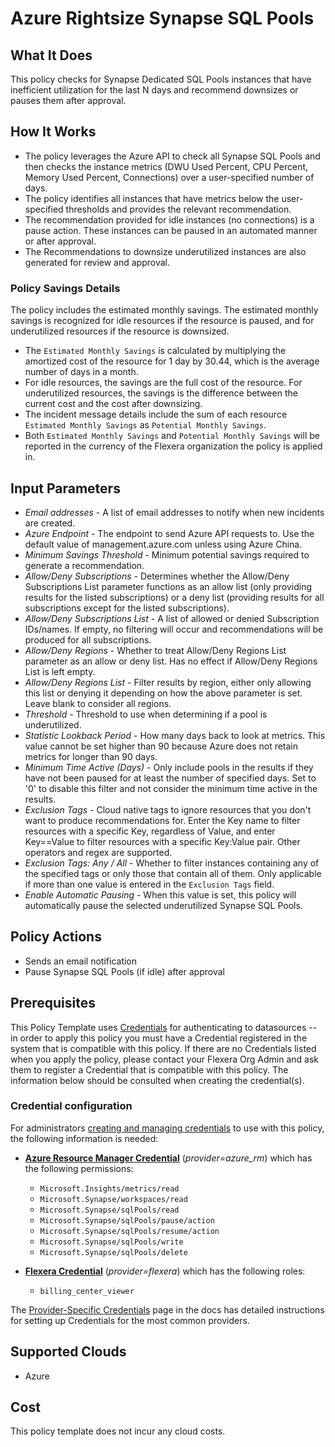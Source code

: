 # Azure Rightsize Synapse SQL Pools

## What It Does

This policy checks for Synapse Dedicated SQL Pools instances that have inefficient utilization for the last N days and recommend downsizes or pauses them after approval.

## How It Works

- The policy leverages the Azure API to check all Synapse SQL Pools and then checks the instance metrics (DWU Used Percent, CPU Percent, Memory Used Percent, Connections) over a user-specified number of days.
- The policy identifies all instances that have metrics below the user-specified thresholds and provides the relevant recommendation.
- The recommendation provided for idle instances (no connections) is a pause action. These instances can be paused in an automated manner or after approval.
- The Recommendations to downsize underutilized instances are also generated for review and approval.

### Policy Savings Details

The policy includes the estimated monthly savings. The estimated monthly savings is recognized for idle resources if the resource is paused, and for underutilized resources if the resource is downsized.

- The `Estimated Monthly Savings` is calculated by multiplying the amortized cost of the resource for 1 day by 30.44, which is the average number of days in a month.
- For idle resources, the savings are the full cost of the resource. For underutilized resources, the savings is the difference between the current cost and the cost after downsizing.
- The incident message details include the sum of each resource `Estimated Monthly Savings` as `Potential Monthly Savings`.
- Both `Estimated Monthly Savings` and `Potential Monthly Savings` will be reported in the currency of the Flexera organization the policy is applied in.

## Input Parameters

- *Email addresses* - A list of email addresses to notify when new incidents are created.
- *Azure Endpoint* - The endpoint to send Azure API requests to. Use the default value of management.azure.com unless using Azure China.
- *Minimum Savings Threshold* - Minimum potential savings required to generate a recommendation.
- *Allow/Deny Subscriptions* - Determines whether the Allow/Deny Subscriptions List parameter functions as an allow list (only providing results for the listed subscriptions) or a deny list (providing results for all subscriptions except for the listed subscriptions).
- *Allow/Deny Subscriptions List* - A list of allowed or denied Subscription IDs/names. If empty, no filtering will occur and recommendations will be produced for all subscriptions.
- *Allow/Deny Regions* - Whether to treat Allow/Deny Regions List parameter as an allow or deny list. Has no effect if Allow/Deny Regions List is left empty.
- *Allow/Deny Regions List* - Filter results by region, either only allowing this list or denying it depending on how the above parameter is set. Leave blank to consider all regions.
- *Threshold* - Threshold to use when determining if a pool is underutilized.
- *Statistic Lookback Period* - How many days back to look at metrics. This value cannot be set higher than 90 because Azure does not retain metrics for longer than 90 days.
- *Minimum Time Active (Days)* - Only include pools in the results if they have not been paused for at least the number of specified days. Set to '0' to disable this filter and not consider the minimum time active in the results.
- *Exclusion Tags* - Cloud native tags to ignore resources that you don't want to produce recommendations for. Enter the Key name to filter resources with a specific Key, regardless of Value, and enter Key==Value to filter resources with a specific Key:Value pair. Other operators and regex are supported.
- *Exclusion Tags: Any / All* - Whether to filter instances containing any of the specified tags or only those that contain all of them. Only applicable if more than one value is entered in the `Exclusion Tags` field.
- *Enable Automatic Pausing* - When this value is set, this policy will automatically pause the selected underutilized Synapse SQL Pools.

## Policy Actions

- Sends an email notification
- Pause Synapse SQL Pools (if idle) after approval

## Prerequisites

This Policy Template uses [Credentials](https://docs.flexera.com/flexera/EN/Automation/ManagingCredentialsExternal.htm) for authenticating to datasources -- in order to apply this policy you must have a Credential registered in the system that is compatible with this policy. If there are no Credentials listed when you apply the policy, please contact your Flexera Org Admin and ask them to register a Credential that is compatible with this policy. The information below should be consulted when creating the credential(s).

### Credential configuration

For administrators [creating and managing credentials](https://docs.flexera.com/flexera/EN/Automation/ManagingCredentialsExternal.htm) to use with this policy, the following information is needed:

- [**Azure Resource Manager Credential**](https://docs.flexera.com/flexera/EN/Automation/ProviderCredentials.htm#automationadmin_109256743_1124668) (*provider=azure_rm*) which has the following permissions:
  - `Microsoft.Insights/metrics/read`
  - `Microsoft.Synapse/workspaces/read`
  - `Microsoft.Synapse/sqlPools/read`
  - `Microsoft.Synapse/sqlPools/pause/action`
  - `Microsoft.Synapse/sqlPools/resume/action`
  - `Microsoft.Synapse/sqlPools/write`
  - `Microsoft.Synapse/sqlPools/delete`

- [**Flexera Credential**](https://docs.flexera.com/flexera/EN/Automation/ProviderCredentials.htm) (*provider=flexera*) which has the following roles:
  - `billing_center_viewer`

The [Provider-Specific Credentials](https://docs.flexera.com/flexera/EN/Automation/ProviderCredentials.htm) page in the docs has detailed instructions for setting up Credentials for the most common providers.

## Supported Clouds

- Azure

## Cost

This policy template does not incur any cloud costs.
